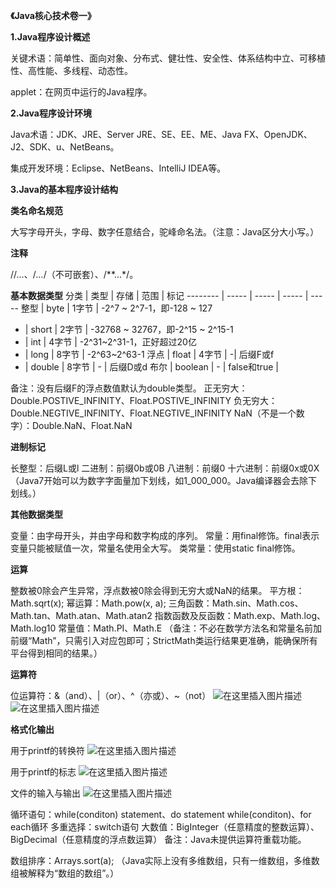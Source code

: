 ﻿**《Java核心技术卷一》**

**1.Java程序设计概述**

关键术语：简单性、面向对象、分布式、健壮性、安全性、体系结构中立、可移植性、高性能、多线程、动态性。

applet：在网页中运行的Java程序。

**2.Java程序设计环境**

Java术语：JDK、JRE、Server JRE、SE、EE、ME、Java FX、OpenJDK、J2、SDK、u、NetBeans。

集成开发环境：Eclipse、NetBeans、IntelliJ IDEA等。

**3.Java的基本程序设计结构**

**类名命名规范**

大写字母开头，字母、数字任意结合，驼峰命名法。（注意：Java区分大小写。）

**注释**

//...、/*...*/（不可嵌套）、/**...*/。

**基本数据类型**
分类 | 类型 | 存储 | 范围 | 标记
-------- | ----- | ----- | ----- | -----
整型  | byte  | 1字节  | -2^7 ~ 2^7-1，即-128 ~ 127
 -  | short | 2字节 |  -32768 ~ 32767，即-2^15 ~ 2^15-1
-  | int | 4字节 |  -2^31~2^31-1，正好超过20亿
-  | long | 8字节 | -2^63~2^63-1
浮点  | float | 4字节 | -|  后缀F或f
-  | double | 8字节 | - | 后缀D或d
布尔  | boolean | - | false和true |  


备注：没有后缀F的浮点数值默认为double类型。
正无穷大：Double.POSTIVE_INFINITY、Float.POSTIVE_INFINITY
负无穷大：Double.NEGTIVE_INFINITY、Float.NEGTIVE_INFINITY
NaN（不是一个数字）：Double.NaN、Float.NaN

**进制标记**

长整型：后缀L或l
二进制：前缀0b或0B
八进制：前缀0
十六进制：前缀0x或0X
（Java7开始可以为数字字面量加下划线，如1_000_000。Java编译器会去除下划线。）

**其他数据类型**

变量：由字母开头，并由字母和数字构成的序列。
常量：用final修饰。final表示变量只能被赋值一次，常量名使用全大写。
类常量：使用static final修饰。

**运算**

整数被0除会产生异常，浮点数被0除会得到无穷大或NaN的结果。
平方根：Math.sqrt(x);
幂运算：Math.pow(x, a);
三角函数：Math.sin、Math.cos、Math.tan、Math.atan、Math.atan2
指数函数及反函数：Math.exp、Math.log、Math.log10
常量值：Math.PI、Math.E
（备注：不必在数学方法名和常量名前加前缀“Math”，只需引入对应包即可；StrictMath类运行结果更准确，能确保所有平台得到相同的结果。）

**运算符**

位运算符：&（and）、|（or）、^（亦或）、~（not）
![在这里插入图片描述](https://img-blog.csdnimg.cn/20190709124833765.png)![在这里插入图片描述](https://img-blog.csdnimg.cn/20190709124912894.png)


**格式化输出**

用于printf的转换符
![在这里插入图片描述](https://img-blog.csdnimg.cn/20190709124949269.png?x-oss-process=image/watermark,type_ZmFuZ3poZW5naGVpdGk,shadow_10,text_aHR0cHM6Ly9ibG9nLmNzZG4ubmV0L2FubmVDb2Rlcg==,size_16,color_FFFFFF,t_70)

用于printf的标志
![在这里插入图片描述](https://img-blog.csdnimg.cn/20190709125019317.png?x-oss-process=image/watermark,type_ZmFuZ3poZW5naGVpdGk,shadow_10,text_aHR0cHM6Ly9ibG9nLmNzZG4ubmV0L2FubmVDb2Rlcg==,size_16,color_FFFFFF,t_70)

文件的输入与输出
![在这里插入图片描述](https://img-blog.csdnimg.cn/20190709125041395.png?x-oss-process=image/watermark,type_ZmFuZ3poZW5naGVpdGk,shadow_10,text_aHR0cHM6Ly9ibG9nLmNzZG4ubmV0L2FubmVDb2Rlcg==,size_16,color_FFFFFF,t_70)

循环语句：while(conditon) statement、do statement while(conditon)、for each循环
多重选择：switch语句
大数值：BigInteger（任意精度的整数运算）、BigDecimal（任意精度的浮点数运算）
备注：Java未提供运算符重载功能。

数组排序：Arrays.sort(a); （Java实际上没有多维数组，只有一维数组，多维数组被解释为“数组的数组”。）


